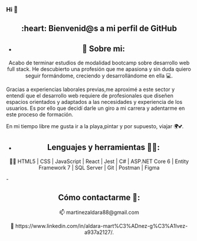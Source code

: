 ### Hi 🙋

<h2 align="center"> :heart: Bienvenid@s a mi perfil de GitHub</h2>

- <h2 align="center"> 👀 Sobre mi:</h2>
<p align="center">Acabo de terminar estudios de modalidad bootcamp sobre desarrollo web full stack. He descubierto una profesión que me apasiona y sin duda quiero seguir formándome, creciendo y desarrollándome en ella 💻.
 
 Gracias a experiencias laborales previas,me aproximé a este sector y entendí que el desarrollo web requiere de profesionales que diseñen espacios orientados y adaptados a las necesidades y experiencia de los usuarios.     Es por ello que decidí darle un giro a mi carrera y adentarme en este proceso de formación.
 
 En mi tiempo libre me gusta ir a la playa,pintar y por supuesto, viajar 🌍💕.</p> 
- <h2 align="center"> Lenguajes y herramientas 💾🔧:</h2>
<p align="center">👩‍💻 HTML5 | CSS | JavaScript | React | Jest | C# | ASP.NET Core 6 | Entity Framework 7 | SQL Server | Git | Postman | Figma </p> 
- <h2 align="center"> Cómo contactarme 💬:</h2>
<p align="center"> 📫 martinezaldara88@gmail.com </p> 
<p align="center"> 🔗 https://www.linkedin.com/in/aldara-mart%C3%ADnez-g%C3%A1lvez-a937a2127/. </p> 

